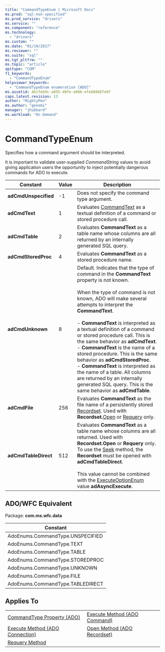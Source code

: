 ```yaml
---
title: "CommandTypeEnum | Microsoft Docs"
ms.prod: "sql-non-specified"
ms.prod_service: "drivers"
ms.service: ""
ms.component: "reference"
ms.technology:
  - "drivers"
ms.custom: ""
ms.date: "01/19/2017"
ms.reviewer: ""
ms.suite: "sql"
ms.tgt_pltfrm: ""
ms.topic: "article"
apitype: "COM"
f1_keywords: 
  - "CommandTypeEnum"
helpviewer_keywords: 
  - "CommandTypeEnum enumeration [ADO]"
ms.assetid: 4b1feb9c-a855-40fe-a906-efe688687e9f
caps.latest.revision: 13
author: "MightyPen"
ms.author: "genemi"
manager: "jhubbard"
ms.workload: "On Demand"
---
```

# CommandTypeEnum
Specifies how a command argument should be interpreted.  
  
 It is important to validate user-supplied *CommandString* values to avoid giving application users the opportunity to inject potentially dangerous commands for ADO to execute.  
  
|Constant|Value|Description|  
|--------------|-----------|-----------------|  
|**adCmdUnspecified**|-1|Does not specify the command type argument.|  
|**adCmdText**|1|Evaluates [CommandText](../../../ado/reference/ado-api/commandtext-property-ado.md) as a textual definition of a command or stored procedure call.|  
|**adCmdTable**|2|Evaluates **CommandText** as a table name whose columns are all returned by an internally generated SQL query.|  
|**adCmdStoredProc**|4|Evaluates **CommandText** as a stored procedure name.|  
|**adCmdUnknown**|8|Default. Indicates that the type of command in the **CommandText** property is not known.<br /><br /> When the type of command is not known, ADO will make several attempts to interpret the **CommandText**.<br /><br /> -   **CommandText** is interpreted as a textual definition of a command or stored procedure call. This is the same behavior as **adCmdText**.<br />-   **CommandText** is the name of a stored procedure. This is the same behavior as **adCmdStoredProc**.<br />-   **CommandText** is interpreted as the name of a table. All columns are returned by an internally generated SQL query. This is the same behavior as **adCmdTable**.|  
|**adCmdFile**|256|Evaluates **CommandText** as the file name of a persistently stored [Recordset](../../../ado/reference/ado-api/recordset-object-ado.md). Used with **Recordset.**[Open](../../../ado/reference/ado-api/open-method-ado-recordset.md) or [Requery](../../../ado/reference/ado-api/requery-method.md) only.|  
|**adCmdTableDirect**|512|Evaluates **CommandText** as a table name whose columns are all returned. Used with **Recordset.Open** or **Requery** only. To use the [Seek](../../../ado/reference/ado-api/seek-method.md) method, the **Recordset** must be opened with **adCmdTableDirect**.<br /><br /> This value cannot be combined with the [ExecuteOptionEnum](../../../ado/reference/ado-api/executeoptionenum.md) value **adAsyncExecute**.|  
  
## ADO/WFC Equivalent  
 Package: **com.ms.wfc.data**  
  
|Constant|  
|--------------|  
|AdoEnums.CommandType.UNSPECIFIED|  
|AdoEnums.CommandType.TEXT|  
|AdoEnums.CommandType.TABLE|  
|AdoEnums.CommandType.STOREDPROC|  
|AdoEnums.CommandType.UNKNOWN|  
|AdoEnums.CommandType.FILE|  
|AdoEnums.CommandType.TABLEDIRECT|  
  
## Applies To  
  
|||  
|-|-|  
|[CommandType Property (ADO)](../../../ado/reference/ado-api/commandtype-property-ado.md)|[Execute Method (ADO Command)](../../../ado/reference/ado-api/execute-method-ado-command.md)|  
|[Execute Method (ADO Connection)](../../../ado/reference/ado-api/execute-method-ado-connection.md)|[Open Method (ADO Recordset)](../../../ado/reference/ado-api/open-method-ado-recordset.md)|  
|[Requery Method](../../../ado/reference/ado-api/requery-method.md)||
